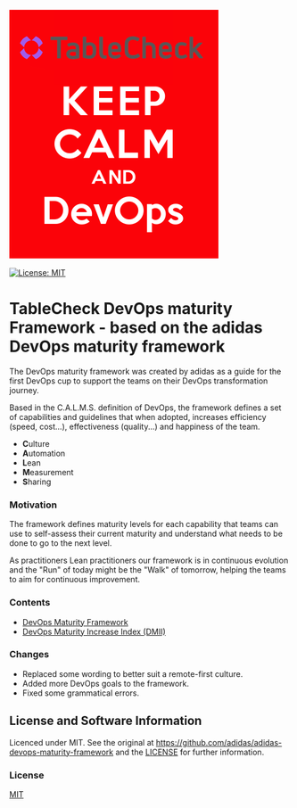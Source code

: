 
![TableCheck C.A.L.M.S.](assets/3cc1abbfd3535aaf2fcd033c5f258866.png) 

[![License: MIT](https://img.shields.io/badge/License-MIT-yellow.svg)](https://opensource.org/licenses/MIT)

# TableCheck DevOps maturity Framework - based on the adidas DevOps maturity framework

The DevOps maturity framework was created by adidas as a guide for the first DevOps cup to support
the teams on their DevOps transformation journey.

Based in the C.A.L.M.S. definition of DevOps, the framework defines a set of capabilities and 
guidelines that when adopted, increases efficiency (speed, cost...), effectiveness (quality...)
and happiness of the team.

* <b>C</b>ulture
* <b>A</b>utomation
* <b>L</b>ean
* <b>M</b>easurement
* <b>S</b>haring

### Motivation

The framework defines maturity levels for each capability that teams can use to self-assess their 
current maturity and understand what needs to be done to go to the next level. 

As practitioners Lean practitioners our framework is in continuous evolution and the "Run" of today 
might be the "Walk" of tomorrow, helping the teams to aim for continuous improvement.

### Contents

* [DevOps Maturity Framework](framework/devops_maturity_framework.md)
* [DevOps Maturity Increase Index (DMII)](framework/dmii.md)

### Changes

* Replaced some wording to better suit a remote-first culture.
* Added more DevOps goals to the framework.
* Fixed some grammatical errors.

## License and Software Information

Licenced under MIT. See the original at https://github.com/adidas/adidas-devops-maturity-framework and the [LICENSE](LICENSE) for further information.

### License

[MIT](LICENSE)
